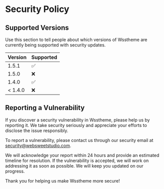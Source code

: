 # Security Policy

## Supported Versions

Use this section to tell people about which versions of Wsstheme are currently being supported with security updates.

| Version | Supported          |
| ------- | ------------------ |
| 1.5.1   | :white_check_mark: |
| 1.5.0   | :x:                |
| 1.4.0   | :white_check_mark: |
| < 1.4.0 | :x:                |

## Reporting a Vulnerability

If you discover a security vulnerability in Wsstheme, please help us by reporting it. We take security seriously and appreciate your efforts to disclose the issue responsibly.

To report a vulnerability, please contact us through our security email at security@websweetstudio.com.

We will acknowledge your report within 24 hours and provide an estimated timeline for resolution. If the vulnerability is accepted, we will work on addressing it as soon as possible. We will keep you updated on our progress.

Thank you for helping us make Wsstheme more secure!
